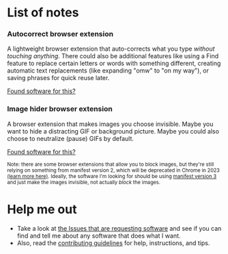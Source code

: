 # List of notes

### Autocorrect browser extension
A lightweight browser extension that auto-corrects what you type _without touching anything_. There could also be additional features like using a Find feature to replace certain letters or words with something different, creating automatic text replacements (like expanding "omw" to "on my way"), or saving phrases for quick reuse later.

[Found software for this?](https://github.com/DNin01/my-notebook/issues/1)

### Image hider browser extension
A browser extension that makes images you choose invisible. Maybe you want to hide a distracting GIF or background picture. Maybe you could also choose to neutralize (pause) GIFs by default.

[Found software for this?](https://github.com/DNin01/my-notebook/issues/2)

<sup>Note: there are some browser extensions that allow you to block images, but they're still relying on something from manifest version 2, which will be deprecated in Chrome in 2023 [(learn more here)](https://developer.chrome.com/docs/extensions/mv3/mv2-sunset/). Ideally, the software I'm looking for should be using [manifest version 3](https://github.com/GoogleChrome/chrome-extensions-samples/blob/c2439aa243222d1fcb50806a2e92776b9066a0f4/examples/hello-world/manifest.json#L4) and just make the images invisible, not actually _block_ the images.</sup>

# Help me out

- Take a look at [the Issues that are requesting software](https://github.com/DNin01/my-notebook/issues?q=is%3Aissue+is%3Aopen+label%3A%22software+request%22) and see if you can find and tell me about any software that does what I want.
- Also, read the [contributing guidelines](https://github.com/DNin01/my-notebook/blob/main/CONTRIBUTING.md) for help, instructions, and tips.
